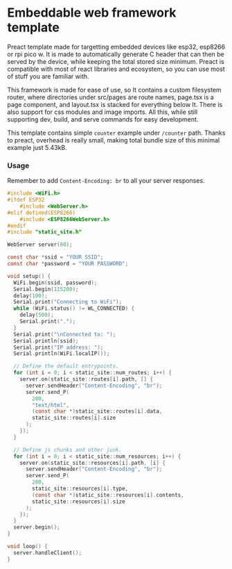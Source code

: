 # Embeddable web framework template
Preact template made for targetting embedded devices like esp32, esp8266 or rpi pico w.
It is made to automatically generate C header that can then be served by the device, while keeping the total stored size minimum.
Preact is compatible with most of react libraries and ecosystem, so
you can use most of stuff you are familiar with.

This framework is made for ease of use, so It contains a custom filesystem router,
where directories under src/pages are route names, page.tsx is a page component, and layout.tsx is stacked for everything below It.
There is also support for css modules and image imports.
All this, while still supporting dev, build, and serve commands for easy development.

This template contains simple `counter` example under `/counter` path.
Thanks to preact, overhead is really small, making total bundle size of this minimal example just 5.43kB.

### Usage
Remember to add `Content-Encoding: br` to all your server responses.

```c
#include <WiFi.h>
#ifdef ESP32
    #include <WebServer.h>
#elif defined(ESP8266)
    #include <ESP8266WebServer.h>
#endif
#include "static_site.h"

WebServer server(80);

const char *ssid = "YOUR SSID";
const char *password = "YOUR PASSWORD";

void setup() {
  WiFi.begin(ssid, password);
  Serial.begin(115200);
  delay(100);
  Serial.print("Connecting to WiFi");
  while (WiFi.status() != WL_CONNECTED) {
    delay(500);
    Serial.print(".");
  }
  Serial.print("\nConnected to: ");
  Serial.println(ssid);
  Serial.print("IP address: ");
  Serial.println(WiFi.localIP());

  // Define the default entrypoints.
  for (int i = 0; i < static_site::num_routes; i++) {
    server.on(static_site::routes[i].path, [] {
      server.sendHeader("Content-Encoding", "br");
      server.send_P(
        200, 
        "text/html", 
        (const char *)static_site::routes[i].data, 
        static_site::routes[i].size
      );
    });
  }

  // Define js chunks and other junk.
  for (int i = 0; i < static_site::num_resources; i++) {
    server.on(static_site::resources[i].path, [i] {
      server.sendHeader("Content-Encoding", "br");
      server.send_P(
        200, 
        static_site::resources[i].type, 
        (const char *)static_site::resources[i].contents, 
        static_site::resources[i].size
      );
    });
  }
  server.begin();
}

void loop() {
  server.handleClient();
}
```